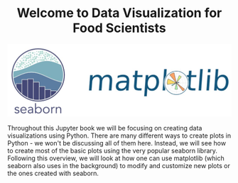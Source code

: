 # <center>Welcome to Data Visualization for Food Scientists</center>

![logos](../img/seaborn_matplotlib_logo.jpg)

Throughout this Jupyter book we will be focusing on creating data visualizations using Python. There are many different 
ways to create plots in Python - we won't be discussing all of them here. Instead, we will see how to 
create most of the basic plots using the very popular seaborn library. Following this overview, we 
will look at how one can use matplotlib (which seaborn also uses in the background) to modify and 
customize new plots or the ones created with seaborn.

